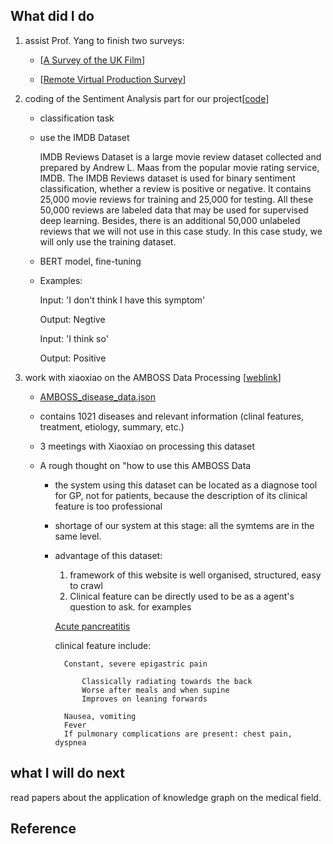 ## What did I do

1. assist Prof. Yang to finish two surveys:

    *  [[A Survey of the UK Film](https://github.com/Intel-PA/Intel-PA.github.io/blob/jekyll-site/static/ruibin/progress/A%20Survey%20of%20the%20UK%20Film.md)]

    * [[Remote Virtual Production Survey](https://github.com/Intel-PA/Intel-PA.github.io/blob/jekyll-site/static/ruibin/progress/Remote%20Virtual%20Production%20Survey.md)]


2. coding of the Sentiment Analysis part for our project[[code](https://github.com/swjtuRobin/GPT2)]

    * classification task
    
    * use the IMDB Dataset

        IMDB Reviews Dataset is a large movie review dataset collected and prepared by Andrew L. Maas from the popular movie rating service, IMDB. The IMDB Reviews dataset is used for binary sentiment classification, whether a review is positive or negative. It contains 25,000 movie reviews for training and 25,000 for testing. All these 50,000 reviews are labeled data that may be used for supervised deep learning. Besides, there is an additional 50,000 unlabeled reviews that we will not use in this case study. In this case study, we will only use the training dataset.
    
    * BERT model, fine-tuning

    * Examples:

        Input: 'I don't think I have this symptom'
        
        Output: Negtive
        
        Input: 'I think so'

        Output: Positive

3. work with xiaoxiao on the AMBOSS Data Processing [[weblink](https://www.amboss.com/us/knowledge/index)]

    * [AMBOSS_disease_data.json](https://drive.google.com/file/d/1viZq98nelLf6FbiLYCNY-PldBjbmSd9y/view)

    * contains 1021 diseases and relevant information (clinal features, treatment, etiology, summary, etc.)

    * 3 meetings with Xiaoxiao on processing this dataset

    * A rough thought on "how to use this AMBOSS Data

        * the system using this dataset can be located as a diagnose tool for GP, not for patients, because the description of its clinical feature is too professional

        * shortage of our system at this stage: all the symtems are in the same level.

        * advantage of this dataset:

            1. framework of this website is well organised, structured, easy to crawl 
            2. Clinical feature can be directly used to be as a agent's question to ask. for examples

            [Acute pancreatitis](https://www.amboss.com/us/knowledge/Acute_pancreatitis/) 

            clinical feature include:

                Constant, severe epigastric pain 

                    Classically radiating towards the back
                    Worse after meals and when supine
                    Improves on leaning forwards
                
                Nausea, vomiting
                Fever
                If pulmonary complications are present: chest pain, dyspnea

         
    

## what I will do next

read papers about the application of knowledge graph on the medical field.



## Reference
